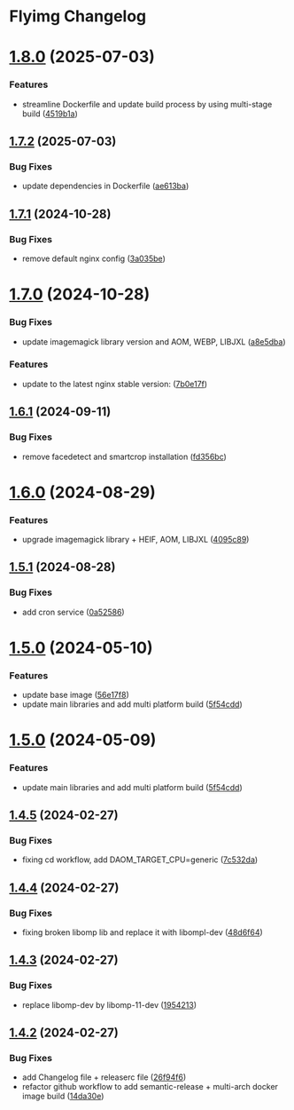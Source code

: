 # Flyimg Changelog

# [1.8.0](https://github.com/flyimg/base-image/compare/1.7.2...1.8.0) (2025-07-03)


### Features

* streamline Dockerfile and update build process by using multi-stage build ([4519b1a](https://github.com/flyimg/base-image/commit/4519b1aad194f6e5dffd1aaff1d4e57f000068b8))

## [1.7.2](https://github.com/flyimg/base-image/compare/1.7.1...1.7.2) (2025-07-03)


### Bug Fixes

* update dependencies in Dockerfile ([ae613ba](https://github.com/flyimg/base-image/commit/ae613ba7aa925ea874a24f5ff31716e3739cdd50))

## [1.7.1](https://github.com/flyimg/base-image/compare/1.7.0...1.7.1) (2024-10-28)


### Bug Fixes

* remove default nginx config ([3a035be](https://github.com/flyimg/base-image/commit/3a035bed015fa82e0790fd4ee21ed304328c1bd7))

# [1.7.0](https://github.com/flyimg/base-image/compare/1.6.1...1.7.0) (2024-10-28)


### Bug Fixes

* update imagemagick library version and AOM, WEBP, LIBJXL ([a8e5dba](https://github.com/flyimg/base-image/commit/a8e5dba6e47a820f5973a712bd14371b79ee8916))


### Features

* update to the latest nginx stable version: ([7b0e17f](https://github.com/flyimg/base-image/commit/7b0e17fb69f33e66745eea9475142c92db275b32))

## [1.6.1](https://github.com/flyimg/base-image/compare/1.6.0...1.6.1) (2024-09-11)


### Bug Fixes

* remove facedetect and smartcrop installation ([fd356bc](https://github.com/flyimg/base-image/commit/fd356bcc0cb2abb33ef92dc3e008e0eac8e9dcdd))

# [1.6.0](https://github.com/flyimg/base-image/compare/1.5.1...1.6.0) (2024-08-29)


### Features

* upgrade imagemagick library + HEIF, AOM, LIBJXL ([4095c89](https://github.com/flyimg/base-image/commit/4095c894f238e58789df6929bb517a423ff417f0))

## [1.5.1](https://github.com/flyimg/base-image/compare/1.5.0...1.5.1) (2024-08-28)


### Bug Fixes

* add cron service ([0a52586](https://github.com/flyimg/base-image/commit/0a525864e3cad3e6d0e6b25a574bd1f3501840bc))

# [1.5.0](https://github.com/flyimg/base-image/compare/1.4.5...1.5.0) (2024-05-10)


### Features

* update base image ([56e17f8](https://github.com/flyimg/base-image/commit/56e17f8939bbe21a85f516cc7517f1c1e28bfdc7))
* update main libraries and add multi platform build ([5f54cdd](https://github.com/flyimg/base-image/commit/5f54cdd46957143cb33a998bb310d117859889d6))

# [1.5.0](https://github.com/flyimg/base-image/compare/1.4.5...1.5.0) (2024-05-09)


### Features

* update main libraries and add multi platform build ([5f54cdd](https://github.com/flyimg/base-image/commit/5f54cdd46957143cb33a998bb310d117859889d6))

## [1.4.5](https://github.com/flyimg/base-image/compare/1.4.4...1.4.5) (2024-02-27)


### Bug Fixes

* fixing cd workflow, add DAOM_TARGET_CPU=generic ([7c532da](https://github.com/flyimg/base-image/commit/7c532dae33b575954d6d97498583901e44b1799d))

## [1.4.4](https://github.com/flyimg/base-image/compare/1.4.3...1.4.4) (2024-02-27)


### Bug Fixes

* fixing broken libomp lib and replace it with libompl-dev ([48d6f64](https://github.com/flyimg/base-image/commit/48d6f646200e43b208b7e3f737a0794070159c38))

## [1.4.3](https://github.com/flyimg/base-image/compare/1.4.2...1.4.3) (2024-02-27)


### Bug Fixes

* replace libomp-dev by libomp-11-dev ([1954213](https://github.com/flyimg/base-image/commit/1954213e0def83d0ca9b2eb1b7200cec81b66253))

## [1.4.2](https://github.com/flyimg/base-image/compare/1.4.1...1.4.2) (2024-02-27)


### Bug Fixes

* add Changelog file + releaserc file ([26f94f6](https://github.com/flyimg/base-image/commit/26f94f672e75079f00c6150dd0868f7f56b3f89e))
* refactor github workflow to add semantic-release + multi-arch docker image build ([14da30e](https://github.com/flyimg/base-image/commit/14da30e91d8ff52593f481b3083dcf7aa49e2ffc))
